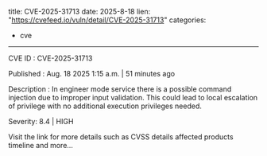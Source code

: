  
title: CVE-2025-31713
date: 2025-8-18
lien: "https://cvefeed.io/vuln/detail/CVE-2025-31713"
categories:
  - cve
---

CVE ID : CVE-2025-31713

Published :  Aug. 18
2025
1:15 a.m. | 51 minutes ago

Description : In engineer mode service
there is a possible command injection due to improper input validation. This could lead to local escalation of privilege with no additional execution privileges needed.

Severity: 8.4 | HIGH

Visit the link for more details
such as CVSS details
affected products
timeline
and more...
